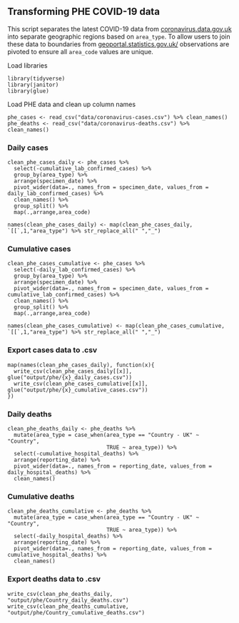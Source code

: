 ## Transforming PHE COVID-19 data

This script separates the latest COVID-19 data from [coronavirus.data.gov.uk](https://coronavirus.data.gov.uk/)
into separate geographic regions based on `area_type`. To allow users to join these data to boundaries from [geoportal.statistics.gov.uk/](http://geoportal.statistics.gov.uk/) observations are pivoted to ensure all `area_code` values are unique.


Load libraries
```{r warning=FALSE, message=FALSE}
library(tidyverse)
library(janitor)
library(glue)
```

Load PHE data and clean up column names
```{r}
phe_cases <- read_csv("data/coronavirus-cases.csv") %>% clean_names()
phe_deaths <- read_csv("data/coronavirus-deaths.csv") %>% clean_names()
```

### Daily cases
```{r}
clean_phe_cases_daily <- phe_cases %>% 
  select(-cumulative_lab_confirmed_cases) %>%
  group_by(area_type) %>% 
  arrange(specimen_date) %>% 
  pivot_wider(data=., names_from = specimen_date, values_from = daily_lab_confirmed_cases) %>% 
  clean_names() %>% 
  group_split() %>% 
  map(.,arrange,area_code)

names(clean_phe_cases_daily) <- map(clean_phe_cases_daily, `[[`,1,"area_type") %>% str_replace_all(" ","_")
```
### Cumulative cases
```{r}
clean_phe_cases_cumulative <- phe_cases %>% 
  select(-daily_lab_confirmed_cases) %>%
  group_by(area_type) %>% 
  arrange(specimen_date) %>% 
  pivot_wider(data=., names_from = specimen_date, values_from = cumulative_lab_confirmed_cases) %>% 
  clean_names() %>% 
  group_split() %>% 
  map(.,arrange,area_code)

names(clean_phe_cases_cumulative) <- map(clean_phe_cases_cumulative, `[[`,1,"area_type") %>% str_replace_all(" ","_")
```
### Export cases data to .csv
```{recho=FALSE}
map(names(clean_phe_cases_daily), function(x){
  write_csv(clean_phe_cases_daily[[x]], glue("output/phe/{x}_daily_cases.csv"))
  write_csv(clean_phe_cases_cumulative[[x]], glue("output/phe/{x}_cumulative_cases.csv"))
})

```

### Daily deaths
```{r}
clean_phe_deaths_daily <- phe_deaths %>% 
  mutate(area_type = case_when(area_type == "Country - UK" ~ "Country", 
                               TRUE ~ area_type)) %>% 
  select(-cumulative_hospital_deaths) %>%
  arrange(reporting_date) %>%
  pivot_wider(data=., names_from = reporting_date, values_from = daily_hospital_deaths) %>% 
  clean_names() 
```

### Cumulative deaths
```{r}
clean_phe_deaths_cumulative <- phe_deaths %>% 
  mutate(area_type = case_when(area_type == "Country - UK" ~ "Country", 
                               TRUE ~ area_type)) %>% 
  select(-daily_hospital_deaths) %>%
  arrange(reporting_date) %>%
  pivot_wider(data=., names_from = reporting_date, values_from = cumulative_hospital_deaths) %>% 
  clean_names() 
```
### Export deaths data to .csv
```{r}
write_csv(clean_phe_deaths_daily, "output/phe/Country_daily_deaths.csv")
write_csv(clean_phe_deaths_cumulative, "output/phe/Country_cumulative_deaths.csv")
```
